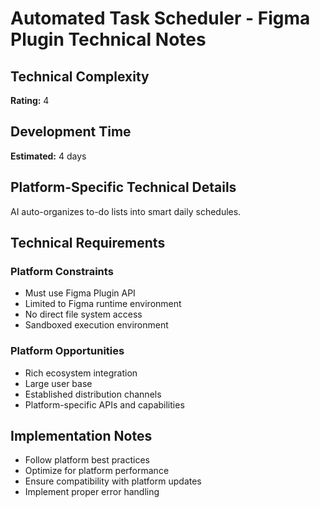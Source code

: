 # Automated Task Scheduler - Figma Plugin Technical Notes

## Technical Complexity
**Rating:** 4

## Development Time
**Estimated:** 4 days

## Platform-Specific Technical Details
AI auto-organizes to-do lists into smart daily schedules.

## Technical Requirements

### Platform Constraints
- Must use Figma Plugin API
- Limited to Figma runtime environment
- No direct file system access
- Sandboxed execution environment

### Platform Opportunities
- Rich ecosystem integration
- Large user base
- Established distribution channels
- Platform-specific APIs and capabilities

## Implementation Notes
- Follow platform best practices
- Optimize for platform performance
- Ensure compatibility with platform updates
- Implement proper error handling

